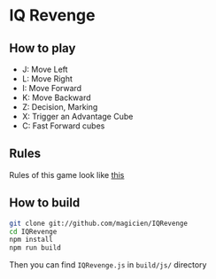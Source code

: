IQ Revenge
==========

How to play
-----------
 - J: Move Left
 - L: Move Right
 - I: Move Forward
 - K: Move Backward
 - Z: Decision, Marking
 - X: Trigger an Advantage Cube
 - C: Fast Forward cubes

Rules
-----------
Rules of this game look like [this](https://en.wikipedia.org/wiki/I.Q.:_Intelligent_Qube)

How to build
------------
```bash
git clone git://github.com/magicien/IQRevenge
cd IQRevenge
npm install
npm run build
```
Then you can find `IQRevenge.js` in `build/js/` directory


